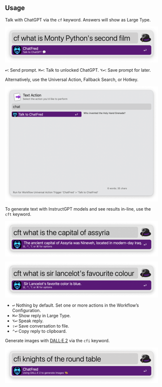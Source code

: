 ## Usage

Talk with ChatGPT via the `cf` keyword. Answers will show as Large Type.

![Asking question to ChatGPT](images/chatgpt.png)

<kbd>↩</kbd>: Send prompt.
<kbd>⌘</kbd><kbd>↩</kbd>: Talk to unlocked ChatGPT.
<kbd>⌥</kbd><kbd>↩</kbd>: Save prompt for later.

Alternatively, use the Universal Action, Fallback Search, or Hotkey.

![](images/ua.png)

To generate text with InstructGPT models and see results in-line, use the `cft` keyword.

![Asking a question for a capital](images/capital.png)

![Asking a question for a colour](images/colour.png)

* <kbd>↩</kbd> Nothing by default. Set one or more actions in the Workflow’s Configuration.
* <kbd>⌘</kbd><kbd>↩</kbd> Show reply in Large Type.
* <kbd>⌥</kbd><kbd>↩</kbd> Speak reply.
* <kbd>⇧</kbd><kbd>↩</kbd> Save conversation to file.
* <kbd>⌃</kbd><kbd>↩</kbd> Copy reply to clipboard.

Generate images with [DALL·E 2](https://openai.com/dall-e-2/) via the `cfi` keyword.

![Asking for an image to be generated](images/knights.png)
